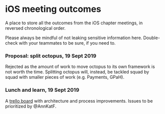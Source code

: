 # iOS meeting outcomes

A place to store all the outcomes from the iOS chapter meetings, in reversed chronological order.

Please always be mindful of not leaking sensitive information here. Double-check with your teammates to be sure, if you need to.

### Proposal: split octopus, 19 Sept 2019
Rejected as the amount of work to move octopus to its own framework is not worth the time. Splitting octopus will, instead, be tackled squad by squad with smaller pieces of work (e.g. Payments, GPaH).

### Lunch and learn, 19 Sept 2019
A [trello board](https://trello.com/b/7INoC8YK/improvements-architecture-process) with architecture and process improvements. Issues to be prioritized by @AnnKatF.
